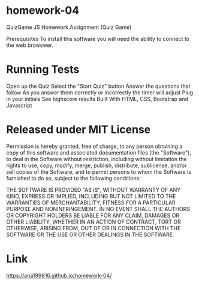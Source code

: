 # homework-04
QuizGame
JS Homework Assignment (Quiz Game)

Prerequisites
To install this software you will need the ability to connect to the web browswer.

 # Running Tests
Open up the Quiz
Select the "Start Quiz" button
Answer the questions that follow
As you answer them correctly or incorrectly the timer will adjust
Plug in your initials
See highscore results
Built With
HTML, CSS, Bootstrap and Javascript

# Released under MIT License


Permission is hereby granted, free of charge, to any person obtaining a copy of this software and associated documentation files (the "Software"), to deal in the Software without restriction, including without limitation the rights to use, copy, modify, merge, publish, distribute, sublicense, and/or sell copies of the Software, and to permit persons to whom the Software is furnished to do so, subject to the following conditions:


THE SOFTWARE IS PROVIDED "AS IS", WITHOUT WARRANTY OF ANY KIND, EXPRESS OR IMPLIED, INCLUDING BUT NOT LIMITED TO THE WARRANTIES OF MERCHANTABILITY, FITNESS FOR A PARTICULAR PURPOSE AND NONINFRINGEMENT. IN NO EVENT SHALL THE AUTHORS OR COPYRIGHT HOLDERS BE LIABLE FOR ANY CLAIM, DAMAGES OR OTHER LIABILITY, WHETHER IN AN ACTION OF CONTRACT, TORT OR OTHERWISE, ARISING FROM, OUT OF OR IN CONNECTION WITH THE SOFTWARE OR THE USE OR OTHER DEALINGS IN THE SOFTWARE.



# Link
https://ana199816.github.io/homework-04/
